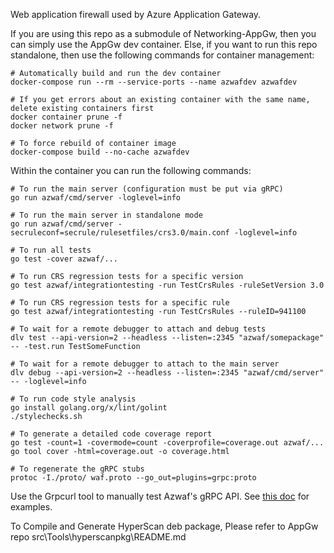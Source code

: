 Web application firewall used by Azure Application Gateway.

If you are using this repo as a submodule of Networking-AppGw, then you can
simply use the AppGw dev container. Else, if you want to run this repo
standalone, then use the following commands for container management:
```
# Automatically build and run the dev container
docker-compose run --rm --service-ports --name azwafdev azwafdev

# If you get errors about an existing container with the same name, delete existing containers first
docker container prune -f
docker network prune -f

# To force rebuild of container image
docker-compose build --no-cache azwafdev
```

Within the container you can run the following commands:
```
# To run the main server (configuration must be put via gRPC)
go run azwaf/cmd/server -loglevel=info

# To run the main server in standalone mode
go run azwaf/cmd/server -secruleconf=secrule/rulesetfiles/crs3.0/main.conf -loglevel=info

# To run all tests
go test -cover azwaf/...

# To run CRS regression tests for a specific version
go test azwaf/integrationtesting -run TestCrsRules -ruleSetVersion 3.0

# To run CRS regression tests for a specific rule
go test azwaf/integrationtesting -run TestCrsRules --ruleID=941100

# To wait for a remote debugger to attach and debug tests
dlv test --api-version=2 --headless --listen=:2345 "azwaf/somepackage" -- -test.run TestSomeFunction

# To wait for a remote debugger to attach to the main server
dlv debug --api-version=2 --headless --listen=:2345 "azwaf/cmd/server" -- -loglevel=info

# To run code style analysis
go install golang.org/x/lint/golint
./stylechecks.sh

# To generate a detailed code coverage report
go test -count=1 -covermode=count -coverprofile=coverage.out azwaf/...
go tool cover -html=coverage.out -o coverage.html

# To regenerate the gRPC stubs
protoc -I./proto/ waf.proto --go_out=plugins=grpc:proto
```

Use the Grpcurl tool to manually test Azwaf's gRPC API. See [this doc](docs/grpcurl.md) for examples.

To Compile and Generate HyperScan deb package, Please refer to AppGw repo src\Tools\hyperscanpkg\README.md
